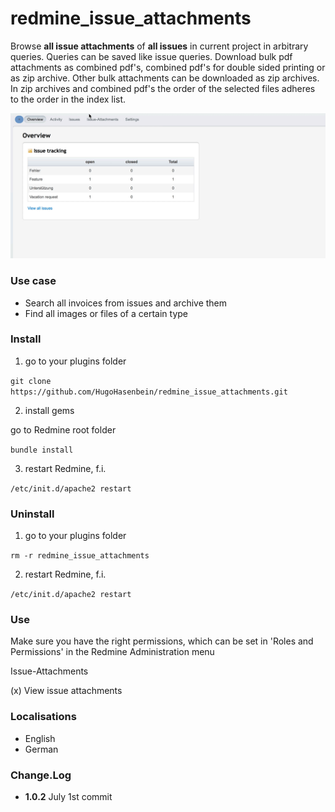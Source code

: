 # redmine_issue_attachments
Browse **all issue attachments** of **all issues** in current project in arbitrary queries. Queries can be saved like issue queries. Download bulk pdf attachments as combined pdf's, combined pdf's for double sided printing or as zip archive. Other bulk attachments can be downloaded as zip archives. In zip archives and combined pdf's the order of the selected files adheres to the order in the index list.

![animated GIF that represents a quick overview](/doc/Overview.gif)

### Use case
* Search all invoices from issues and archive them
* Find all images or files of a certain type

### Install 

1. go to your plugins folder

`git clone https://github.com/HugoHasenbein/redmine_issue_attachments.git`

2. install gems

go to Redmine root folder

`bundle install`

3. restart Redmine, f.i.

`/etc/init.d/apache2 restart`

### Uninstall

1. go to your plugins folder

`rm -r redmine_issue_attachments`

2. restart Redmine, f.i.

`/etc/init.d/apache2 restart`

### Use

Make sure you have the right permissions, which can be set in 'Roles and Permissions' in the Redmine Administration menu 

Issue-Attachments

(x) View issue attachments

### Localisations

* English
* German

### Change.Log

* **1.0.2** July 1st commit
